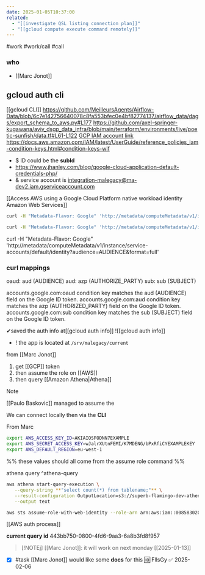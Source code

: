 ```yaml
---
date: 2025-01-05T10:37:00
related:
  - "[[investigate QSL listing connection plan]]"
  - "[[gcloud compute execute command remotely]]"
---
```

#work #work/call #call

### who
- [[Marc Jonot]]

## gcloud auth cli

[[gcloud CLI]]
https://github.com/MeilleursAgents/Airflow-Data/blob/6c7e142756640078c8fa553bfec0e4bf82774137/airflow_data/dags/export_schema_to_aws.py#L177
https://github.com/axel-springer-kugawana/aviv_dsgp_data_infra/blob/main/terraform/environments/live/poetic-sunfish/data.tf#L61-L122
[GCP IAM  account link ](https://console.cloud.google.com/iam-admin/iam?authuser=1&inv=1&invt=AbmevQ&project=ma-dev2)
https://docs.aws.amazon.com/IAM/latest/UserGuide/reference_policies_iam-condition-keys.html#condition-keys-wif

- $ ID could be the **subId**
- https://www.jhanley.com/blog/google-cloud-application-default-credentials-php/
- & service account is  integration-malegacy@ma-dev2.iam.gserviceaccount.com 

[[Access AWS using a Google Cloud Platform native workload identity  Amazon Web Services]]

```bash
curl -H "Metadata-Flavor: Google" 'http://metadata/computeMetadata/v1/instance/service-accounts/default/identity?audience=AUDIENCE&format=FORMAT&licenses=LICENSES'

curl -H "Metadata-Flavor: Google" 'http://metadata/computeMetadata/v1/instance/service-accounts/default/identity?audience=AUDIENCE&format=full'
```


curl -H "Metadata-Flavor: Google" 'http://metadata/computeMetadata/v1/instance/service-accounts/default/identity?audience=AUDIENCE&format=full'

### curl mappings

oaud: aud (AUDIENCE)
aud: azp (AUTHORIZE_PARTY)
sub: sub (SUBJECT)

accounts.google.com:oaud condition key matches the aud (AUDIENCE) field on the Google ID token.
accounts.google.com:aud condition key matches the azp (AUTHORIZED_PARTY) field on the Google ID token.
accounts.google.com:sub condition key matches the sub (SUBJECT) field on the Google ID token.

✔saved the auth info  at[[gcloud auth info]]
![[gcloud auth info]]

- ! the app is located at `/srv/malegacy/current`

from [[Marc Jonot]]
1. get [[GCP]] token
2. then assume the role on [[AWS]]
3. then query [[Amazon Athena|Athena]]

> [!NOTE]
> [[Paulo Baskovic]] managed to assume the 

We can connect locally then via the **CLI**

From Marc
```bash
export AWS_ACCESS_KEY_ID=AKIAIOSFODNN7EXAMPLE
export AWS_SECRET_ACCESS_KEY=wJalrXUtnFEMI/K7MDENG/bPxRfiCYEXAMPLEKEY
export AWS_DEFAULT_REGION=eu-west-1
```
%% these values should all come from the assume role command %%

athena query ^athena-query
```bash
aws athena start-query-execution \
   --query-string **"select count(*) from tablename;"** \
   --result-configuration OutputLocation=s3://superb-flamingo-dev-athena/qsl-boost-gcp-role/ \
   --output text
```

```bash
aws sts assume-role-with-web-identity --role-arn arn:aws:iam::008583020256:role/qsl-boost-gcp-role --role-session-name test --web-identity-token $GCP_TOKEN 
```

[[AWS auth process]]

**current query id**
443bb750-0800-4fd6-9aa3-6a8b3fd8f957

> [!NOTEj] [[Marc Jonot]]: it will work on next monday [[2025-01-13]]

- [x] #task [[Marc Jonot]] would like some **docs** for this 🆔 FllsGy ✅ 2025-02-06

